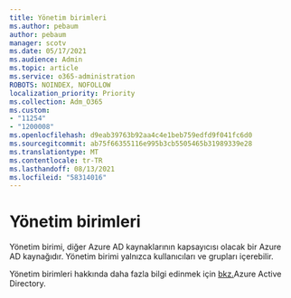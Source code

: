 ```yaml
---
title: Yönetim birimleri
ms.author: pebaum
author: pebaum
manager: scotv
ms.date: 05/17/2021
ms.audience: Admin
ms.topic: article
ms.service: o365-administration
ROBOTS: NOINDEX, NOFOLLOW
localization_priority: Priority
ms.collection: Adm_O365
ms.custom:
- "11254"
- "1200008"
ms.openlocfilehash: d9eab39763b92aa4c4e1beb759edfd9f041fc6d0
ms.sourcegitcommit: ab75f66355116e995b3cb5505465b31989339e28
ms.translationtype: MT
ms.contentlocale: tr-TR
ms.lasthandoff: 08/13/2021
ms.locfileid: "58314016"
---
```

# <a name="administrative-units"></a>Yönetim birimleri

Yönetim birimi, diğer Azure AD kaynaklarının kapsayıcısı olacak bir Azure AD kaynağıdır. Yönetim birimi yalnızca kullanıcıları ve grupları içerebilir.

Yönetim birimleri hakkında daha fazla bilgi edinmek için [bkz.](https://docs.microsoft.com/azure/active-directory/roles/administrative-units)Azure Active Directory.
